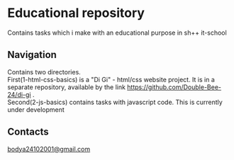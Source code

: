 # Educational repository

Contains tasks which i make with an educational purpose in sh++ it-school 

## Navigation

Contains two directories.  
First(1-html-css-basics) is a "Di Gi" - html/css website project. It is in a separate repository, available by the link https://github.com/Double-Bee-24/di-gi .  
Second(2-js-basics) contains tasks with javascript code. This is currently under development

## Contacts
bodya24102001@gmail.com

